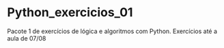 # Python_exercicios_01
 Pacote 1 de exercícios de lógica e algoritmos com Python.
Exercícios até a aula de 07/08
